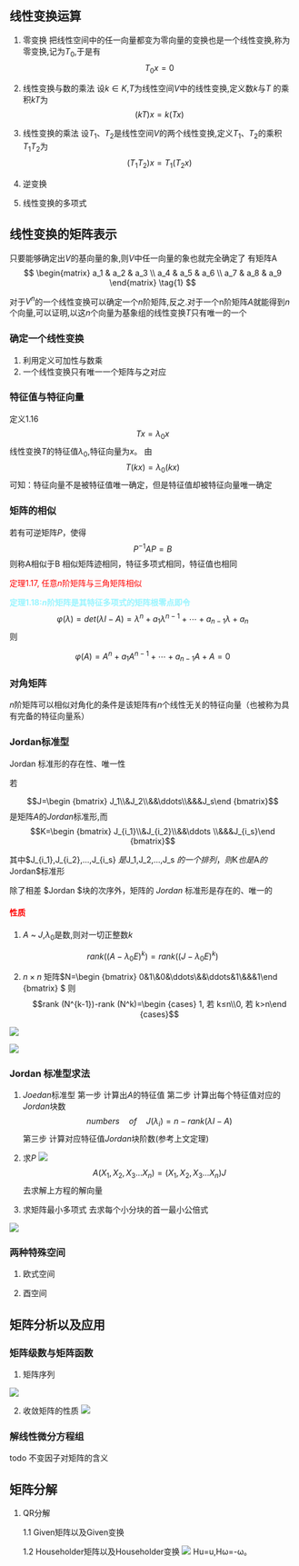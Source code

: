 ## 线性变换运算 

1. 零变换
   把线性空间中的任一向量都变为零向量的变换也是一个线性变换,称为零变换,记为$T_0$,于是有
$$T_0x=0 $$

2. 线性变换与数的乘法
   设$k\in K$,$T$为线性空间$V$中的线性变换,定义数$k$与$T$ 的乘积$kT$为
   $$(kT)x=k(Tx)$$

3. 线性变换的乘法
    设$T_1$、$T_2$是线性空间$V$的两个线性变换,定义$T_1$、$T_2$的乘积$T_1$$T_2$为
    $$(T_1T_2)x=T_1(T_2x)$$

4. 逆变换
5. 线性变换的多项式

## 线性变换的矩阵表示

只要能够确定出$V$的基向量的象,则$V$中任一向量的象也就完全确定了
有矩阵A
$$
\begin{matrix}
a_1 & a_2 & a_3 \\
a_4 & a_5 & a_6 \\
a_7 & a_8 & a_9 
\end{matrix} \tag{1}
$$


对于$V^n$的一个线性变换可以确定一个$n$阶矩阵,反之.对于一个n阶矩阵$A$就能得到$n$个向量,可以证明,以这$n$个向量为基象组的线性变换$T$只有唯一的一个

### 确定一个线性变换
1. 利用定义可加性与数乘
2. 一个线性变换只有唯一一个矩阵与之对应

### 特征值与特征向量

定义1.16
$$Tx={\lambda_0}x$$
线性变换$T$的特征值${\lambda_0}$,特征向量为$x$。
由
$$T(kx)={\lambda_0}(kx)$$
可知：特征向量不是被特征值唯一确定，但是特征值却被特征向量唯一确定


### 矩阵的相似

若有可逆矩阵$P$，使得
$${P^{-1}}AP = B$$
则称A相似于B
相似矩阵迹相同，特征多项式相同，特征值也相同


<font color=red>定理1.17, 任意$n$阶矩阵与三角矩阵相似</font>

**<font color=#98F5FF>定理1.18:$n$阶矩阵是其特征多项式的矩阵根零点即令</font>**
$$\varphi(\lambda) = det(\lambda I-A) = \lambda^n+a_1\lambda^{n-1}+ \cdots+a_{n-1}\lambda+a_n$$
则

$$\varphi(A) = A^n+a_1A^{n-1}+ \cdots+a_{n-1}A+A= 0$$ 


### 对角矩阵   

$n$阶矩阵可以相似对角化的条件是该矩阵有$n$个线性无关的特征向量（也被称为具有完备的特征向量系）


### Jordan标准型
Jordan 标准形的存在性、唯一性

若

$$J=\begin {bmatrix} J_1\\&J_2\\&&\ddots\\&&&J_s\end {bmatrix}$$
是矩阵$A$的$Jordan$标准形,而
$$K=\begin {bmatrix} J_{i_1}\\&J_{i_2}\\&&\ddots \\&&&J_{i_s}\end {bmatrix}$$

其中$J_{i_1},J_{i_2},...,J_{i_s}
$是$J_1,J_2,...,J_s
$的一个排列，则$K$也是$A$的$Jordan$标准形

除了相差 $Jordan $块的次序外，矩阵的 $Jordan$ 标准形是存在的、唯一的


#### <font color=red>性质</font>
1.  $A$ ~ $J$,$\lambda_{0}$是数,则对一切正整数$k$

$$rank ((A-\lambda_0E)^k)=rank ((J-\lambda_0E)^k)
$$

2. $n\times n$ 矩阵$N=\begin {bmatrix} 0&1\\&0&\ddots\\&&\ddots&1\\&&&1\end {bmatrix}
$
则
$$rank (N^{k-1})-rank (N^k)=\begin {cases} 1, 若 k≤n\\0, 若 k>n\end {cases}$$


![](2022-10-08-18-36-39.png)

![](2022-10-08-18-48-14.png)
### Jordan 标准型求法
1. $Joedan$标准型
第一步 计算出$A$的特征值
第二步 计算出每个特征值对应的$Jordan$块数
$$
{numbers \quad of\quad J(\lambda_i)} = n-rank(\lambda I - A) 
$$
第三步 计算对应特征值$Jordan$块阶数(参考上文定理)


2. 求$P$
![](2022-10-20-20-54-17.png)
$$
A(X_1 ,X_2,X_3\dots X_n) = (X_1 ,X_2,X_3\dots X_n)J
$$
去求解上方程的解向量

3. 求矩阵最小多项式
   去求每个小分块的首一最小公倍式

![](2022-10-08-18-48-52.png)

### 两种特殊空间

1. 欧式空间

2. 酉空间



## 矩阵分析以及应用

### 矩阵级数与矩阵函数
1. 矩阵序列

![](2022-10-19-09-42-31.png)

2. 收敛矩阵的性质
![](2022-10-19-09-43-28.png)



### 解线性微分方程组

todo 不变因子对矩阵的含义



## 矩阵分解

1. QR分解
   
   1.1 Given矩阵以及Given变换

   1.2 Householder矩阵以及Householder变换
![](2022-11-09-14-48-46.png)
Hu=u,Hω=-ω。

